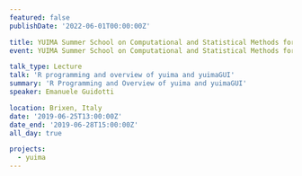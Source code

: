 ```yaml
---
featured: false
publishDate: '2022-06-01T00:00:00Z'

title: YUIMA Summer School on Computational and Statistical Methods for Stochastic Process
event: YUIMA Summer School on Computational and Statistical Methods for Stochastic Process

talk_type: Lecture
talk: 'R programming and overview of yuima and yuimaGUI'
summary: 'R Programming and Overview of yuima and yuimaGUI'
speaker: Emanuele Guidotti

location: Brixen, Italy
date: '2019-06-25T13:00:00Z'
date_end: '2019-06-28T15:00:00Z'
all_day: true

projects:
  - yuima
---
```

